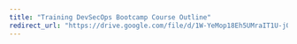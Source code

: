 ```yaml
---
title: "Training DevSecOps Bootcamp Course Outline"
redirect_url: "https://drive.google.com/file/d/1W-YeMop18Eh5UMraIT1U-jORnkaCwVRh/view?usp=sharing"
---
```

